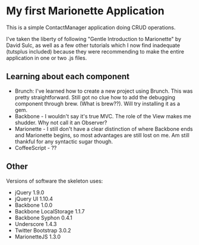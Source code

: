 # My first Marionette Application
This is a simple ContactManager application doing CRUD operations.

I've taken the liberty of following "Gentle Introduction to Marionette" by David Sulc, as well as a few other tutorials which I now find inadequate (tutsplus included) because they were recommending to make the entire application in one or two .js files. 

## Learning about each component
* Brunch: I've learned how to create a new project using Brunch. This was pretty straightforward. Still got no clue how to add the debugging component through brew. (What is brew??). Will try installing it as a gem. 
* Backbone - I wouldn't say it's true MVC. The role of the View makes me shudder. Why not call it an Observer?
* Marionette - I still don't have a clear distinction of where Backbone ends and Marionette begins, so most advantages are still lost on me. Am still thankful for any syntactic sugar though.
* CoffeeScript - ??

## Other
Versions of software the skeleton uses:

* jQuery 1.9.0
* jQuery UI 1.10.4
* Backbone 1.0.0
* Backbone LocalStorage 1.1.7
* Backbone Syphon 0.4.1
* Underscore 1.4.3
* Twitter Bootstrap 3.0.2
* MarionetteJS 1.3.0


